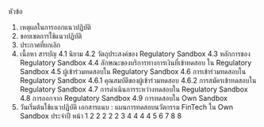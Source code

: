 หัวข้อ
1. เหตุผลในการออกแนวปฏิบัติ
2. ขอบเขตการใช้แนวปฏิบัติ
3. ประกาศที่ยกเลิก
4. เนื้อหา
สารบัญ
4.1 นิยาม
4.2 วัตถุประสงค์ของ Regulatory Sandbox
4.3 หลักการของ Regulatory Sandbox
4.4 ลักษณะของบริการทางการเงินที่เข้าทดสอบ
ใน Regulatory Sandbox
4.5 ผู้เข้าร่วมทดสอบใน Regulatory Sandbox
4.6 การเข้าร่วมทดสอบใน Regulatory Sandbox
4.6.1 คุณสมบัติของผู้เข้าร่วมทดสอบ
4.6.2 การสมัครเข้าทดสอบใน Regulatory Sandbox
4.7 การดำเนินการระหว่างทดสอบใน Regulatory Sandbox
4.8 การออกจาก Regulatory Sandbox
4.9 การทดสอบใน Own Sandbox
5. วันเริ่มต้นใช้แนวปฏิบัติ
เอกสารแนบ : แผนการทดสอบนวัตกรรม FinTech ใน Own Sandbox ประจำปี
หน้า
1
2
2
2
2
2
3
4
4
4
4
5
6
7
8
8
